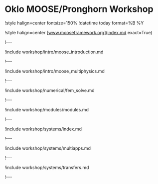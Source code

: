 # Oklo MOOSE/Pronghorn Workshop

!style halign=center fontsize=150%
!datetime today format=%B %Y

!style halign=center
[www.mooseframework.org](index.md exact=True)

!---

!include workshop/intro/moose_introduction.md

!---

!include workshop/intro/moose_multiphysics.md

!---

!include workshop/numerical/fem_solve.md

!---

!include workshop/modules/modules.md

!---

!include workshop/systems/index.md

!---

!include workshop/systems/multiapps.md

!---

!include workshop/systems/transfers.md

!---
